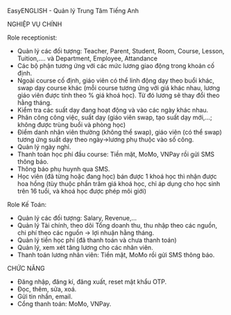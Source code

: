 EasyENGLISH - Quản lý Trung Tâm Tiếng Anh

NGHIỆP VỤ CHÍNH

Role receptionist:
- Quản lý các đối tượng: Teacher, Parent, Student, Room, Course, Lesson, Tuition,.... và Department, Employee, Attandance
- Các bộ phận tương ứng với các mức lương giao động trong khoản cố định.
- Ngoài course cố định, giáo viên có thể linh động dạy theo buổi khác, swap dạy course khác (mỗi course tương ứng với giá khác nhau, lương giáo viên được tính theo % giá khoá học). Từ đó lương sẽ thay đổi theo hằng tháng.
- Kiểm tra các suất dạy đang hoạt động và vào các ngày khác nhau.
- Phân công công việc, suất dạy (giáo viên swap, tạo suất dạy mới,…; không được trùng buổi và phòng học)
- Điểm danh nhân viên thường (không thể swap), giáo viên (có thể swap) tương ứng suất dạy theo ngày→lương phụ thuộc vào số công.
- Quản lý ngày nghỉ.
- Thanh toán học phí đầu course: Tiền mặt, MoMo, VNPay rồi gửi SMS thông báo.
- Thông báo phụ huynh qua SMS.
- Học viên (đã từng hoặc đang học) bán được 1 khoá học thì nhận được hoa hồng (tùy thuộc phần trăm giá khoá học, chỉ áp dụng cho học sinh trên 16 tuổi, và khoá học được phép môi giới)

Role Kế Toán:
- Quản lý các đối tượng: Salary, Revenue,…
- Quản lý Tài chính, theo dõi Tổng doanh thu, thu nhập theo các nguồn, chi phí theo các nguồn → lợi nhuận hằng tháng.
- Quản lý tiền học phí (đã thanh toán và chưa thanh toán)
- Quản lý, xem xét tăng lương cho các nhân viên.
- Thanh toán lương nhân viên: Tiền mặt, MoMo rồi gửi SMS thông báo.

CHỨC NĂNG
- Đăng nhập, đăng kí, đăng xuất, reset mật khẩu OTP.
- Đọc, thêm, sửa, xoá.
- Gửi tin nhắn, email.
- Cổng thanh toán: MoMo, VNPay.
